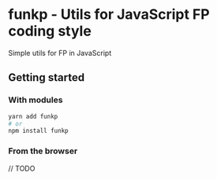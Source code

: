 # funkp - Utils for JavaScript FP coding style

Simple utils for FP in JavaScript

## Getting started

### With modules

```sh
yarn add funkp
# or
npm install funkp
```

### From the browser

// TODO